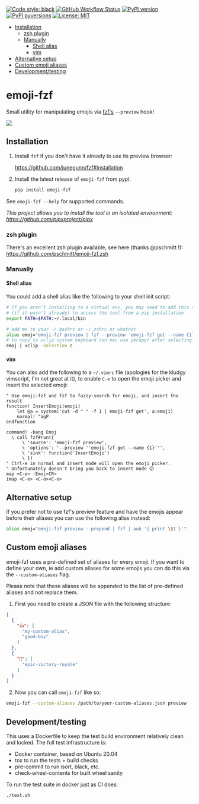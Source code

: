 [![Code style:
black](https://img.shields.io/badge/code%20style-black-000000.svg?style=for-the-badge)](https://github.com/ambv/black)
[![GitHub Workflow
Status](https://img.shields.io/github/workflow/status/noahp/emoji-fzf/main-ci?style=for-the-badge)](https://github.com/noahp/emoji-fzf/actions)
[![PyPI
version](https://img.shields.io/pypi/v/emoji-fzf.svg?style=for-the-badge)](https://pypi.org/project/emoji-fzf/)
[![PyPI
pyversions](https://img.shields.io/pypi/pyversions/emoji-fzf.svg?style=for-the-badge)](https://pypi.python.org/pypi/emoji-fzf/)
[![License:
MIT](https://img.shields.io/badge/License-MIT-brightgreen.svg?style=for-the-badge)](https://opensource.org/licenses/MIT)

- [Installation](#installation)
  - [zsh plugin](#zsh-plugin)
  - [Manually](#manually)
    - [Shell alias](#shell-alias)
    - [vim](#vim)
- [Alternative setup](#alternative-setup)
- [Custom emoji aliases](#custom-emoji-aliases)
- [Development/testing](#developmenttesting)

<!-- omit in toc -->
# emoji-fzf

Small utility for manipulating emojis via
[fzf's](https://github.com/junegunn/fzf) `--preview` hook!

<img src="https://cdn.rawgit.com/noahp/emoji-fzf/assets/demo.svg">

## Installation

1. Install `fzf` if you don't have it already to use its preview browser:

   https://github.com/junegunn/fzf#installation

2. Install the latest release of `emoji-fzf` from pypi:

   ```bash
   pip install emoji-fzf
   ```

See `emoji-fzf --help` for supported commands.

_This project allows you to install the tool in an isolated environment:
https://github.com/pipxproject/pipx_

### zsh plugin

There's an excellent zsh plugin available, see here (thanks @pschmitt !):
https://github.com/pschmitt/emoji-fzf.zsh

### Manually

#### Shell alias

You could add a shell alias like the following to your shell init script:

```bash
# if you aren't installing to a virtual env, you may need to add this to path
# (if it wasn't already) to access the tool from a pip installation
export PATH=$PATH:~/.local/bin

# add me to your ~/.bashrc or ~/.zshrc or whatnot
alias emoj="emoji-fzf preview | fzf --preview 'emoji-fzf get --name {1}' | cut -d \" \" -f 1 | emoji-fzf get"
# to copy to xclip system keyboard (on mac use pbcopy) after selecting
emoj | xclip -selection c
```

#### vim

You can also add the following to a `~/.vimrc` file (apologies for the kludgy
vimscript, I'm not great at it), to enable `C-e` to open the emoji picker and
insert the selected emoji:

```vimscript
" Use emoji-fzf and fzf to fuzzy-search for emoji, and insert the result
function! InsertEmoji(emoji)
    let @a = system('cut -d " " -f 1 | emoji-fzf get', a:emoji)
    normal! "agP
endfunction

command! -bang Emoj
  \ call fzf#run({
      \ 'source': 'emoji-fzf preview',
      \ 'options': '--preview ''emoji-fzf get --name {1}''',
      \ 'sink': function('InsertEmoji')
      \ })
" Ctrl-e in normal and insert mode will open the emoji picker.
" Unfortunately doesn't bring you back to insert mode 😕
map <C-e> :Emoj<CR>
imap <C-e> <C-o><C-e>
```

## Alternative setup

If you prefer not to use fzf's preview feature and have the emojis appear
before their aliases you can use the following alias instead:

```bash
alias emoj="emoji-fzf preview --prepend | fzf | awk '{ print \$1 }'"
```

## Custom emoji aliases

emoji-fzf uses a pre-defined set of aliases for every emoji. If you want to
define your own, ie add custom aliases for some emojis you can do this via the
`--custom-aliases` flag.

Please note that these aliases will be appended to the list of pre-defined
aliases and not replace them.

1. First you need to create a JSON file with the following structure:

```json
[
  {
    "👍": [
      "my-custom-alias",
      "good-boy"
    ]
  },
  {
    "💯": [
      "epic-victory-royale"
    ]
  }
]
```

2. Now you can call `emoji-fzf` like so:

```bash
emoji-fzf --custom-aliases /path/to/your-custom-aliases.json preview
```

## Development/testing

This uses a Dockerfile to keep the test build environment relatively clean and
locked. The full test infrastructure is:

- Docker container, based on Ubuntu 20.04
- tox to run the tests + build checks
- pre-commit to run isort, black, etc.
- check-wheel-contents for built wheel sanity

To run the test suite in docker just as CI does:

```bash
./test.sh
```
